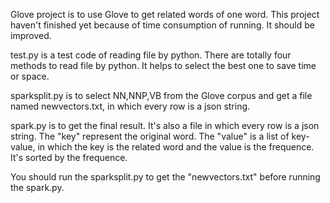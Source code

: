 Glove project is to use Glove to get related words of one word. This project haven't finished yet because of time consumption of running. It should be improved.

test.py is a test code of reading file by python. There are totally four methods to read file by python. It helps to select the best one to save time or space.

sparksplit.py is to select NN,NNP,VB from the Glove corpus and get a file named newvectors.txt, in which every row is a json string.

spark.py is to get the final result. It's also a file in which every row is a json string. The "key" represent the original word. The "value" is a list of key-value, in which the key is the related word and the value is the frequence. It's sorted by the frequence.

You should run the sparksplit.py to get the "newvectors.txt" before running the spark.py.
